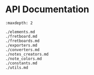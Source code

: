 # API Documentation

```{toctree}
:maxdepth: 2

./elements.md
./fretboard.md
./fretboards.md
./exporters.md
./converters.md
./notes_creators.md
./note_colors.md
./constants.md
./utils.md
```
